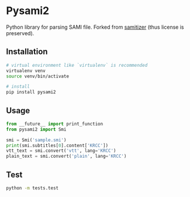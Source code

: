 Pysami2
==========

Python library for parsing SAMI file. Forked from [samitizer][1] (thus license is preserved).


Installation
-----

```sh
# virtual environment like `virtualenv` is recommended
virtualenv venv
source venv/bin/activate

# install
pip install pysami2
```

Usage
-----

```python
from __future__ import print_function
from pysami2 import Smi

smi = Smi('sample.smi')
print(smi.subtitles[0].content['KRCC'])
vtt_text = smi.convert('vtt', lang='KRCC')
plain_text = smi.convert('plain', lang='KRCC')
```

Test
-----

```bash
python -m tests.test
```

[1]: https://github.com/theeluwin/samitizer "samitizer"
